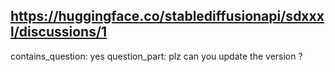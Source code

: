 ## https://huggingface.co/stablediffusionapi/sdxxxl/discussions/1

contains_question: yes
question_part: plz can you update the version ?
